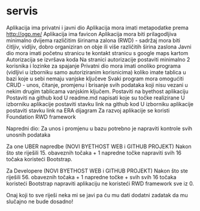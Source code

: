 # servis
Aplikacija ima privatni i javni dio
Aplikacija mora imati metapodatke prema http://ogp.me/
Aplikacija ima favicon
Aplikacija mora biti prilagodljiva minimalno dvijema različitim širinama zalona (RWD) - sadržaj mora biti čitljiv, vidljiv, dobro organiziran on obje ili više različitih širina zaslona
Javni dio mora imati početnu stranicu te kontakt stranicu s google maps kartom
Autorizacija se izvršava koda
Na stranici autorizacije postaviti minimalno 2 korisnika i lozinke za spajanje
Privatni dio mora imati onoliko programa (vidljivi u izborniku samo autoriziranim korisnicima) koliko imate tablica u bazi koje u sebi nemaju vanjske ključeve
Svaki program mora omogućiti CRUD - unos, čitanje, promjenu i brisanje svih podataka koji nisu vezani u nekim drugim tablicama vanjskim ključem.
Postaviti na byethost aplikaciju
Postaviti na github kod
U readme.md napisati koje su točke realizirane
U izborniku aplikacije postaviti stavku link na github kod
U izborniku aplikacije postaviti stavku link na ERA dijagram
Za razvoj aplikacije se koristi Foundation RWD framework

Napredni dio:
Za unos i promjenu u bazu potrebno je napraviti kontrole svih unosnih podataka

Za one UBER napredbe (NOVI BYETHOST WEB i GITHUB PROJEKT)
Nakon što ste riješili 15. obaveznih točaka + 1 napredne točke napraviti svih 16 točaka koristeći Bootstrap.


Za Developere (NOVI BYETHOST WEB i GITHUB PROJEKT)
Nakon što ste riješili 56. obaveznih točaka + 1 napredne točke + svih svih 16 točaka koristeći Bootstrap napraviti aplikaciju ne koristeći RWD framework sve iz 0.


Onaj koji to sve riješi neka mi se javi pa ću mu dati dodatni zadatak da mu slučajno ne bude dosadno!
